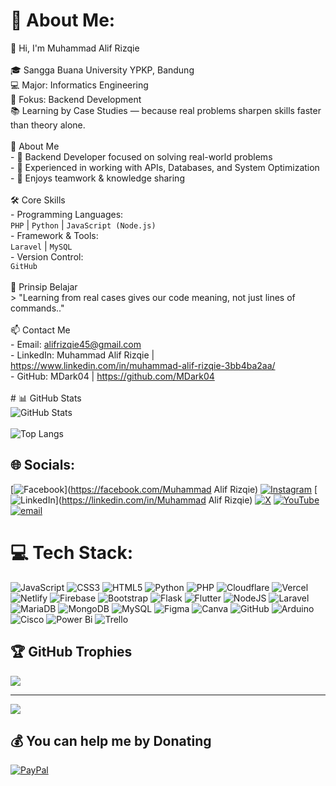 # 💫 About Me:
👋 Hi, I'm Muhammad Alif Rizqie  <br><br>🎓 Sangga Buana University YPKP, Bandung  <br>💻 Major: Informatics Engineering  <br>🔧 Fokus: Backend Development  <br>📚 Learning by Case Studies — because real problems sharpen skills faster than theory alone.<br><br> 🚀 About Me<br>- 🔹 Backend Developer focused on solving real-world problems<br>- 🔹 Experienced in working with APIs, Databases, and System Optimization<br>- 🔹 Enjoys teamwork & knowledge sharing<br><br> 🛠 Core Skills<br>- Programming Languages:  <br>  `PHP` | `Python` | `JavaScript (Node.js)`<br>- Framework & Tools:  <br>  `Laravel` | `MySQL` <br>- Version Control:  <br>   `GitHub`<br><br> 📌 Prinsip Belajar<br>> "Learning from real cases gives our code meaning, not just lines of commands.."<br><br> 📫 Contact Me<br>- Email: alifrizqie45@gmail.com<br>- LinkedIn: Muhammad Alif Rizqie | https://www.linkedin.com/in/muhammad-alif-rizqie-3bb4ba2aa/<br>- GitHub: MDark04 | https://github.com/MDark04<br><br># 📊 GitHub Stats<br>![GitHub Stats](https://github-readme-stats.vercel.app/api?username=MDark04&show_icons=true&theme=tokyonight)<br><br>![Top Langs](https://github-readme-stats.vercel.app/api/top-langs/?username=MDark04&layout=compact&theme=tokyonight)<br>


## 🌐 Socials:
[![Facebook](https://img.shields.io/badge/Facebook-%231877F2.svg?logo=Facebook&logoColor=white)](https://facebook.com/Muhammad Alif Rizqie) [![Instagram](https://img.shields.io/badge/Instagram-%23E4405F.svg?logo=Instagram&logoColor=white)](https://instagram.com/alifrizqie_) [![LinkedIn](https://img.shields.io/badge/LinkedIn-%230077B5.svg?logo=linkedin&logoColor=white)](https://linkedin.com/in/Muhammad Alif Rizqie) [![X](https://img.shields.io/badge/X-black.svg?logo=X&logoColor=white)](https://x.com/AlifRizqi490016) [![YouTube](https://img.shields.io/badge/YouTube-%23FF0000.svg?logo=YouTube&logoColor=white)](https://youtube.com/@alifrizqi9984) [![email](https://img.shields.io/badge/Email-D14836?logo=gmail&logoColor=white)](mailto:alifrizqie45@gmail.com) 

# 💻 Tech Stack:
![JavaScript](https://img.shields.io/badge/javascript-%23323330.svg?style=for-the-badge&logo=javascript&logoColor=%23F7DF1E) ![CSS3](https://img.shields.io/badge/css3-%231572B6.svg?style=for-the-badge&logo=css3&logoColor=white) ![HTML5](https://img.shields.io/badge/html5-%23E34F26.svg?style=for-the-badge&logo=html5&logoColor=white) ![Python](https://img.shields.io/badge/python-3670A0?style=for-the-badge&logo=python&logoColor=ffdd54) ![PHP](https://img.shields.io/badge/php-%23777BB4.svg?style=for-the-badge&logo=php&logoColor=white) ![Cloudflare](https://img.shields.io/badge/Cloudflare-F38020?style=for-the-badge&logo=Cloudflare&logoColor=white) ![Vercel](https://img.shields.io/badge/vercel-%23000000.svg?style=for-the-badge&logo=vercel&logoColor=white) ![Netlify](https://img.shields.io/badge/netlify-%23000000.svg?style=for-the-badge&logo=netlify&logoColor=#00C7B7) ![Firebase](https://img.shields.io/badge/firebase-%23039BE5.svg?style=for-the-badge&logo=firebase) ![Bootstrap](https://img.shields.io/badge/bootstrap-%238511FA.svg?style=for-the-badge&logo=bootstrap&logoColor=white) ![Flask](https://img.shields.io/badge/flask-%23000.svg?style=for-the-badge&logo=flask&logoColor=white) ![Flutter](https://img.shields.io/badge/Flutter-%2302569B.svg?style=for-the-badge&logo=Flutter&logoColor=white) ![NodeJS](https://img.shields.io/badge/node.js-6DA55F?style=for-the-badge&logo=node.js&logoColor=white) ![Laravel](https://img.shields.io/badge/laravel-%23FF2D20.svg?style=for-the-badge&logo=laravel&logoColor=white) ![MariaDB](https://img.shields.io/badge/MariaDB-003545?style=for-the-badge&logo=mariadb&logoColor=white) ![MongoDB](https://img.shields.io/badge/MongoDB-%234ea94b.svg?style=for-the-badge&logo=mongodb&logoColor=white) ![MySQL](https://img.shields.io/badge/mysql-4479A1.svg?style=for-the-badge&logo=mysql&logoColor=white) ![Figma](https://img.shields.io/badge/figma-%23F24E1E.svg?style=for-the-badge&logo=figma&logoColor=white) ![Canva](https://img.shields.io/badge/Canva-%2300C4CC.svg?style=for-the-badge&logo=Canva&logoColor=white) ![GitHub](https://img.shields.io/badge/github-%23121011.svg?style=for-the-badge&logo=github&logoColor=white) ![Arduino](https://img.shields.io/badge/-Arduino-00979D?style=for-the-badge&logo=Arduino&logoColor=white) ![Cisco](https://img.shields.io/badge/cisco-%23049fd9.svg?style=for-the-badge&logo=cisco&logoColor=black) ![Power Bi](https://img.shields.io/badge/power_bi-F2C811?style=for-the-badge&logo=powerbi&logoColor=black) ![Trello](https://img.shields.io/badge/Trello-%23026AA7.svg?style=for-the-badge&logo=Trello&logoColor=white)

## 🏆 GitHub Trophies
![](https://github-profile-trophy.vercel.app/?username=MDark04&theme=radical&no-frame=false&no-bg=true&margin-w=4)

---
[![](https://visitcount.itsvg.in/api?id=MDark04&icon=0&color=9)](https://visitcount.itsvg.in)

  ## 💰 You can help me by Donating
  [![PayPal](https://img.shields.io/badge/PayPal-00457C?style=for-the-badge&logo=paypal&logoColor=white)](https://paypal.me/MuhammadAlif04) 

  
<!-- Proudly created with GPRM ( https://gprm.itsvg.in ) -->
